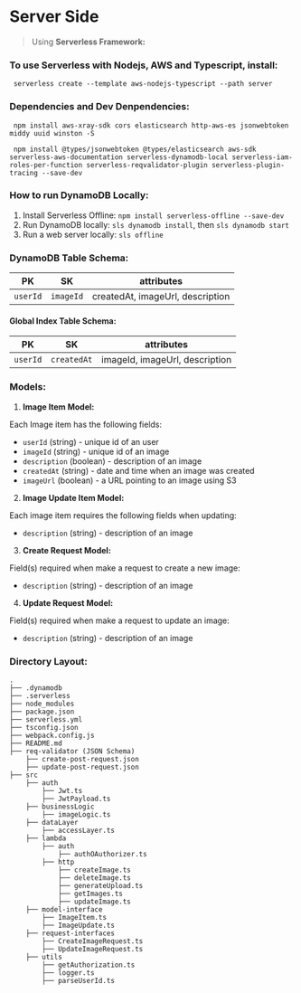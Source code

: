 # Server Side

> Using **Serverless Framework:**

### To use Serverless with Nodejs, AWS and Typescript, install: 
``` serverless create --template aws-nodejs-typescript --path server```

### Dependencies and Dev Denpendencies: 
``` npm install aws-xray-sdk cors elasticsearch http-aws-es jsonwebtoken middy uuid winston -S```

``` npm install @types/jsonwebtoken @types/elasticsearch aws-sdk serverless-aws-documentation serverless-dynamodb-local serverless-iam-roles-per-function serverless-reqvalidator-plugin serverless-plugin-tracing --save-dev```

### How to run DynamoDB Locally: 
1. Install Serverless Offline: ```npm install serverless-offline --save-dev```
2. Run DynamoDB locally: ```sls dynamodb install```, then ```sls dynamodb start```
3. Run a web server locally: ```sls offline```


### DynamoDB Table Schema: 

| PK            | SK            | attributes
| ------------- | :-----------: | -------------------------------- |
| `userId`      | `imageId`     | createdAt, imageUrl, description |

#### **Global Index Table Schema:**


| PK            | SK            | attributes
| ------------- | :-----------: | ------------------------------ |
|   `userId`    | `createdAt`   | imageId, imageUrl, description |

### Models: 

1. **Image Item Model:**

Each Image item has the following fields: 

* `userId` (string) - unique id of an user
* `imageId` (string) - unique id of an image
* `description` (boolean) - description of an image
* `createdAt` (string) - date and time when an image was created
* `imageUrl` (boolean) - a URL pointing to an image using S3

2. **Image Update Item Model:**

Each image item requires the following fields when updating: 

* `description` (string) - description of an image

3. **Create Request Model:**

Field(s) required when make a request to create a new image: 

* `description` (string) - description of an image

4. **Update Request Model:**

Field(s) required when make a request to update an image: 

* `description` (string) - description of an image


### Directory Layout: 
```
.
├── .dynamodb
├── .serverless
├── node_modules
├── package.json
├── serverless.yml
├── tsconfig.json
├── webpack.config.js
├── README.md
├── req-validator (JSON Schema)
    ├── create-post-request.json
    ├── update-post-request.json
├── src 
    ├── auth
        ├── Jwt.ts
        ├── JwtPayload.ts
    ├── businessLogic
        ├── imageLogic.ts
    ├── dataLayer
        ├── accessLayer.ts
    ├── lambda
        ├── auth
            ├── authOAuthorizer.ts
        ├── http
            ├── createImage.ts
            ├── deleteImage.ts
            ├── generateUpload.ts
            ├── getImages.ts
            ├── updateImage.ts
    ├── model-interface
        ├── ImageItem.ts
        ├── ImageUpdate.ts
    ├── request-interfaces
        ├── CreateImageRequest.ts
        ├── UpdateImageRequest.ts
    ├── utils
        ├── getAuthorization.ts
        ├── logger.ts
        ├── parseUserId.ts
        
``` 